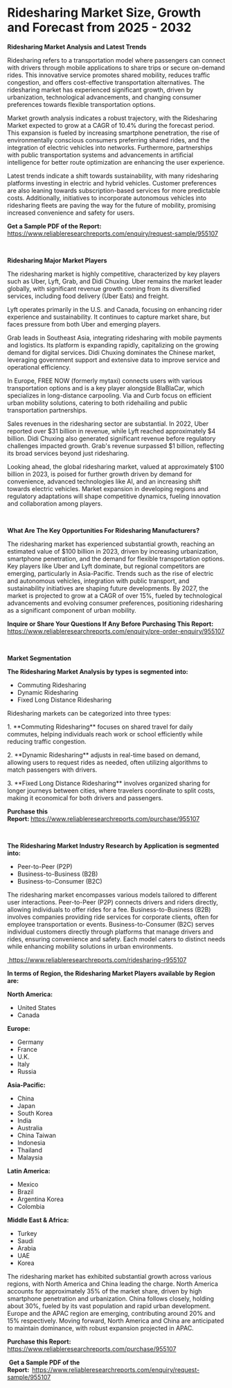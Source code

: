 <p><h1>Ridesharing Market Size, Growth and Forecast from 2025 - 2032</h1></p><p><strong>Ridesharing Market Analysis and Latest Trends</strong></p>
<p><p>Ridesharing refers to a transportation model where passengers can connect with drivers through mobile applications to share trips or secure on-demand rides. This innovative service promotes shared mobility, reduces traffic congestion, and offers cost-effective transportation alternatives. The ridesharing market has experienced significant growth, driven by urbanization, technological advancements, and changing consumer preferences towards flexible transportation options.</p><p>Market growth analysis indicates a robust trajectory, with the Ridesharing Market expected to grow at a CAGR of 10.4% during the forecast period. This expansion is fueled by increasing smartphone penetration, the rise of environmentally conscious consumers preferring shared rides, and the integration of electric vehicles into networks. Furthermore, partnerships with public transportation systems and advancements in artificial intelligence for better route optimization are enhancing the user experience.</p><p>Latest trends indicate a shift towards sustainability, with many ridesharing platforms investing in electric and hybrid vehicles. Customer preferences are also leaning towards subscription-based services for more predictable costs. Additionally, initiatives to incorporate autonomous vehicles into ridesharing fleets are paving the way for the future of mobility, promising increased convenience and safety for users.</p></p>
<p><strong>Get a Sample PDF of the Report:&nbsp;</strong> <a href="https://www.reliableresearchreports.com/enquiry/request-sample/955107?utm_campaign=40&utm_medium=2&utm_source=Github&utm_content=ia&utm_term=18042025&utm_id=ridesharing">https://www.reliableresearchreports.com/enquiry/request-sample/955107</a></p>
<p>&nbsp;</p>
<p><strong>Ridesharing Major Market Players</strong></p>
<p><p>The ridesharing market is highly competitive, characterized by key players such as Uber, Lyft, Grab, and Didi Chuxing. Uber remains the market leader globally, with significant revenue growth coming from its diversified services, including food delivery (Uber Eats) and freight.</p><p>Lyft operates primarily in the U.S. and Canada, focusing on enhancing rider experience and sustainability. It continues to capture market share, but faces pressure from both Uber and emerging players.</p><p>Grab leads in Southeast Asia, integrating ridesharing with mobile payments and logistics. Its platform is expanding rapidly, capitalizing on the growing demand for digital services. Didi Chuxing dominates the Chinese market, leveraging government support and extensive data to improve service and operational efficiency.</p><p>In Europe, FREE NOW (formerly mytaxi) connects users with various transportation options and is a key player alongside BlaBlaCar, which specializes in long-distance carpooling. Via and Curb focus on efficient urban mobility solutions, catering to both ridehailing and public transportation partnerships.</p><p>Sales revenues in the ridesharing sector are substantial. In 2022, Uber reported over $31 billion in revenue, while Lyft reached approximately $4 billion. Didi Chuxing also generated significant revenue before regulatory challenges impacted growth. Grab's revenue surpassed $1 billion, reflecting its broad services beyond just ridesharing.</p><p>Looking ahead, the global ridesharing market, valued at approximately $100 billion in 2023, is poised for further growth driven by demand for convenience, advanced technologies like AI, and an increasing shift towards electric vehicles. Market expansion in developing regions and regulatory adaptations will shape competitive dynamics, fueling innovation and collaboration among players.</p></p>
<p>&nbsp;</p>
<p><strong>What Are The Key Opportunities For Ridesharing Manufacturers?</strong></p>
<p><p>The ridesharing market has experienced substantial growth, reaching an estimated value of $100 billion in 2023, driven by increasing urbanization, smartphone penetration, and the demand for flexible transportation options. Key players like Uber and Lyft dominate, but regional competitors are emerging, particularly in Asia-Pacific. Trends such as the rise of electric and autonomous vehicles, integration with public transport, and sustainability initiatives are shaping future developments. By 2027, the market is projected to grow at a CAGR of over 15%, fueled by technological advancements and evolving consumer preferences, positioning ridesharing as a significant component of urban mobility.</p></p>
<p><strong>Inquire or Share Your Questions If Any Before Purchasing This Report:</strong> <a href="https://www.reliableresearchreports.com/enquiry/pre-order-enquiry/955107?utm_campaign=40&utm_medium=2&utm_source=Github&utm_content=ia&utm_term=18042025&utm_id=ridesharing">https://www.reliableresearchreports.com/enquiry/pre-order-enquiry/955107</a></p>
<p>&nbsp;</p>
<p><strong>Market Segmentation</strong></p>
<p><strong>The Ridesharing Market Analysis by types is segmented into:</strong></p>
<p><ul><li>Commuting Ridesharing</li><li>Dynamic Ridesharing</li><li>Fixed Long Distance Ridesharing</li></ul></p>
<p><p>Ridesharing markets can be categorized into three types: </p><p>1. **Commuting Ridesharing** focuses on shared travel for daily commutes, helping individuals reach work or school efficiently while reducing traffic congestion. </p><p>2. **Dynamic Ridesharing** adjusts in real-time based on demand, allowing users to request rides as needed, often utilizing algorithms to match passengers with drivers. </p><p>3. **Fixed Long Distance Ridesharing** involves organized sharing for longer journeys between cities, where travelers coordinate to split costs, making it economical for both drivers and passengers.</p></p>
<p><strong>Purchase this Report:&nbsp;</strong><a href="https://www.reliableresearchreports.com/purchase/955107?utm_campaign=40&utm_medium=2&utm_source=Github&utm_content=ia&utm_term=18042025&utm_id=ridesharing">https://www.reliableresearchreports.com/purchase/955107</a></p>
<p>&nbsp;</p>
<p><strong>The Ridesharing Market Industry Research by Application is segmented into:</strong></p>
<p><ul><li>Peer-to-Peer (P2P)</li><li>Business-to-Business (B2B)</li><li>Business-to-Consumer (B2C)</li></ul></p>
<p><p>The ridesharing market encompasses various models tailored to different user interactions. Peer-to-Peer (P2P) connects drivers and riders directly, allowing individuals to offer rides for a fee. Business-to-Business (B2B) involves companies providing ride services for corporate clients, often for employee transportation or events. Business-to-Consumer (B2C) serves individual customers directly through platforms that manage drivers and rides, ensuring convenience and safety. Each model caters to distinct needs while enhancing mobility solutions in urban environments.</p></p>
<p><a href="https://www.reliableresearchreports.com/ridesharing-r955107?utm_campaign=40&utm_medium=2&utm_source=Github&utm_content=ia&utm_term=18042025&utm_id=ridesharing">&nbsp;https://www.reliableresearchreports.com/ridesharing-r955107</a></p>
<p><strong>In terms of Region, the Ridesharing Market Players available by Region are:</strong></p>
<p>
    <p> <strong> North America: </strong>
        <ul>
            <li>United States</li>
            <li>Canada</li>
        </ul>
        </p> 
    <p> <strong> Europe: </strong>
        <ul>
            <li>Germany</li>
            <li>France</li>
            <li>U.K.</li>
            <li>Italy</li>
            <li>Russia</li>
        </ul>
        </p> 
    <p> <strong> Asia-Pacific: </strong>
        <ul>
            <li>China</li>
            <li>Japan</li>
            <li>South Korea</li>
            <li>India</li>
            <li>Australia</li>
            <li>China Taiwan</li>
            <li>Indonesia</li>
            <li>Thailand</li>
            <li>Malaysia</li>
        </ul>
        </p> 
    <p> <strong> Latin America: </strong>
        <ul>
            <li>Mexico</li>
            <li>Brazil</li>
            <li>Argentina Korea</li>
            <li>Colombia</li>
        </ul>
        </p> 
    <p> <strong> Middle East & Africa: </strong>
        <ul>
            <li>Turkey</li>
            <li>Saudi</li>
            <li>Arabia</li>
            <li>UAE</li>
            <li>Korea</li>
        </ul>
    </p>
    </p>
<p><p>The ridesharing market has exhibited substantial growth across various regions, with North America and China leading the charge. North America accounts for approximately 35% of the market share, driven by high smartphone penetration and urbanization. China follows closely, holding about 30%, fueled by its vast population and rapid urban development. Europe and the APAC region are emerging, contributing around 20% and 15% respectively. Moving forward, North America and China are anticipated to maintain dominance, with robust expansion projected in APAC.</p></p>
<p><strong>Purchase this Report: </strong><a href="https://www.reliableresearchreports.com/purchase/955107?utm_campaign=40&utm_medium=2&utm_source=Github&utm_content=ia&utm_term=18042025&utm_id=ridesharing">https://www.reliableresearchreports.com/purchase/955107</a></p>
<p>&nbsp;<strong>Get a Sample PDF of the Report:&nbsp;&nbsp;</strong><a href="https://www.reliableresearchreports.com/enquiry/request-sample/955107?utm_campaign=40&utm_medium=2&utm_source=Github&utm_content=ia&utm_term=18042025&utm_id=ridesharing">https://www.reliableresearchreports.com/enquiry/request-sample/955107</a></p>
<p><strong></strong></p>
<p><p></p><p></p><p></p></p>